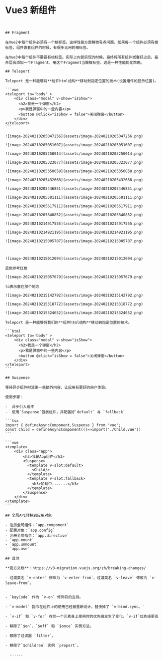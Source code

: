 # Vue3 新组件

````


## Fragment

在Vue2中每个组件必须有一个根标签。这样性能方面稍微有点问题，如果每一个组件必须有根标签，组件嵌套组件的时候，有很多无用的根标签。

在Vue3中每个组件不需要有根标签。实际上内部实现的时候，最终将所有组件嵌套好之后，最外层会添加一个Fragment，用这个Fragment当做根标签。这是一种性能优化策略。

## Teleport

Teleport 是一种能够将**组件html结构**移动到指定位置的技术(设置组件的显示位置)。

```vue
<teleport to='body' >
    <div class="modal" v-show="isShow">
      <h2>我是一个弹窗</h2>
      <p>我是弹窗中的一些内容</p>
      <button @click="isShow = false">关闭弹窗</button>
    </div>
</teleport>
```

![image-20240210205047256](assets/image-20240210205047256.png)

![image-20240210205051607](assets/image-20240210205051607.png)

![image-20240210205250014](assets/image-20240210205250014.png)

![image-20240210205323077](assets/image-20240210205323077.png)

![image-20240210205350058](assets/image-20240210205350058.png)

![image-20240210205432668](assets/image-20240210205432668.png)

![image-20240210205446851](assets/image-20240210205446851.png)

![image-20240210205501111](assets/image-20240210205501111.png)

![image-20240210205617911](assets/image-20240210205617911.png)

![image-20240210205840852](assets/image-20240210205840852.png)

![image-20240210214917555](assets/image-20240210214917555.png)

![image-20240210214921195](assets/image-20240210214921195.png)

![image-20240210215005707](assets/image-20240210215005707.png)



![image-20240210215012094](assets/image-20240210215012094.png)

蓝色参考红色

![image-20240210215057679](assets/image-20240210215057679.png)

to表示塞在那个地方

![image-20240210215142792](assets/image-20240210215142792.png)

![image-20240210215318772](assets/image-20240210215318772.png)

![image-20240210215324652](assets/image-20240210215324652.png)

Teleport 是一种能够将我们的**组件html结构**移动到指定位置的技术。

```html
<teleport to='body' >
    <div class="modal" v-show="isShow">
      <h2>我是一个弹窗</h2>
      <p>我是弹窗中的一些内容</p>
      <button @click="isShow = false">关闭弹窗</button>
    </div>
</teleport>
```

## Suspense

等待异步组件时渲染一些额外内容，让应用有更好的用户体验。

使用步骤： 

-  异步引入组件
-  使用`Suspense`包裹组件，并配置好`default` 与 `fallback`

```tsx
import { defineAsyncComponent,Suspense } from "vue";
const Child = defineAsyncComponent(()=>import('./Child.vue'))
```

```vue
<template>
    <div class="app">
        <h3>我是App组件</h3>
        <Suspense>
          <template v-slot:default>
            <Child/>
          </template>
          <template v-slot:fallback>
            <h3>加载中.......</h3>
          </template>
        </Suspense>
    </div>
</template>
```

## 全局API转移到应用对象

- 注册全局组件：`app.component`
- 配置对象：`app.config`
- 注册全局指令：`app.directive`
- `app.mount`
- `app.unmount`
- `app.use`

## 其他

**官方文档**：https://v3-migration.vuejs.org/zh/breaking-changes/

- 过渡类名 `v-enter` 修改为 `v-enter-from`、过渡类名 `v-leave` 修改为 `v-leave-from`。


- `keyCode` 作为 `v-on` 修饰符的支持。

- `v-model` 指令在组件上的使用已经被重新设计，替换掉了 `v-bind.sync。`

- `v-if` 和 `v-for` 在同一个元素身上使用时的优先级发生了变化。`v-if`优先级更高

- 移除了`$on`、`$off` 和 `$once` 实例方法。

- 移除了过滤器 `filter`。

- 移除了`$children` 实例 `propert`。

  ......
````

